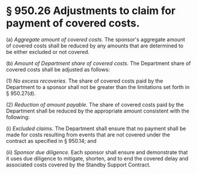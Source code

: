 # § 950.26   Adjustments to claim for payment of covered costs.

(a) *Aggregate amount of covered costs.* The sponsor's aggregate amount of covered costs shall be reduced by any amounts that are determined to be either excluded or not covered.


(b) *Amount of Department share of covered costs.* The Department share of covered costs shall be adjusted as follows:


(1) *No excess recoveries.* The share of covered costs paid by the Department to a sponsor shall not be greater than the limitations set forth in § 950.27(d).


(2) *Reduction of amount payable.* The share of covered costs paid by the Department shall be reduced by the appropriate amount consistent with the following:


(i) *Excluded claims.* The Department shall ensure that no payment shall be made for costs resulting from events that are not covered under the contract as specified in § 950.14; and


(ii) *Sponsor due diligence.* Each sponsor shall ensure and demonstrate that it uses due diligence to mitigate, shorten, and to end the covered delay and associated costs covered by the Standby Support Contract.




